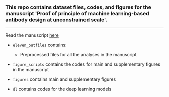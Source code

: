 ### This repo contains  dataset files, codes, and figures for the manuscript 'Proof of principle of machine learning-based antibody design at unconstrained scale'.
***

Read the manuscript [here](https://www.biorxiv.org/content/10.1101/759498v4)

* ```eleven_outfiles``` contains:
	* Preprocessed files for all the analyses in the manuscript 

* ```figure_scripts``` contains the codes for main and supplementary figures in the  manuscript
* ```figures``` contains main and supplementary figures
* ```dl``` contains codes for the deep learning models

